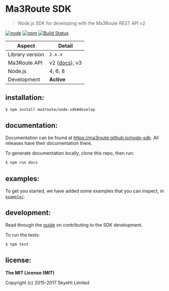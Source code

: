 # Ma3Route SDK

> Node.js SDK for developing with the Ma3Route REST API v2

[![node](https://img.shields.io/node/v/ma3route-sdk.svg?style=flat-square)](https://www.npmjs.com/package/ma3route-sdk)
 [![npm](https://img.shields.io/npm/v/ma3route-sdk.svg?style=flat-square)](https://www.npmjs.com/package/ma3route-sdk)
 [![Build Status](https://img.shields.io/travis/Ma3Route/node-sdk.svg?style=flat-square)](https://travis-ci.org/Ma3Route/node-sdk)


|Aspect|Detail|
|-----|-----|
|Library version|`2.x.x`|
|Ma3Route API|v2 ([docs][api-v2]), v3|
|Node.js|4, 6, 8|
|Development|**Active**|


## installation:

```bash
$ npm install ma3route/node-sdk#develop
```


## documentation:

Documentation can be found at https://ma3route.github.io/node-sdk. All
releases have their documentation there.

To generate documentation locally, clone this repo, then run:

```bash
$ npm run docs
```


## examples:

To get you started, we have added some examples that you can
inspect, in [`example/`][example].


## development:

Read through the [guide][guide] on contributing to the SDK
development.

To run the tests:

```bash
$ npm test
```


## license:

__The MIT License (MIT)__

Copyright (c) 2015-2017 SkyeHi Limited

[api-v2]:https://bitbucket.org/ma3route_team/ma3route-api-documentation/wiki/Introduction.md
[example]:https://github.com/Ma3Route/node-sdk/tree/master/example
[guide]:https://github.com/Ma3Route/node-sdk/blob/master/CONTRIBUTING.md
